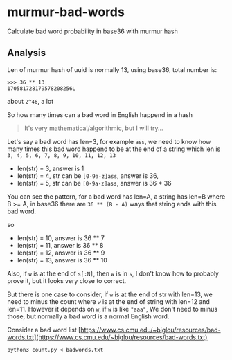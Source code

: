# murmur-bad-words
Calculate bad word probability in base36 with murmur hash

## Analysis

Len of murmur hash of uuid is normally 13, using base36, total number is:

```
>>> 36 ** 13
170581728179578208256L
```

about `2^46`, a lot

So how many times can a bad word in English happend in a hash

> It's very mathematical/algorithmic, but I will try...

Let's say a bad word has len=3, for example `ass`, we need to know how many times this bad word
happend to be at the end of a string which len is `3, 4, 5, 6, 7, 8, 9, 10, 11, 12, 13`

- len(str) = 3, answer is 1
- len(str) = 4, str can be `[0-9a-z]ass`, answer is 36, 
- len(str) = 5, str can be `[0-9a-z]ass`, answer is 36 * 36

You can see the pattern, for a bad word has len=A, a string has len=B where B >= A, in base36 there are 
`36 ** (B - A)` ways that string ends with this bad word.

so 

- len(str) = 10, answer is 36 ** 7
- len(str) = 11, answer is 36 ** 8
- len(str) = 12, answer is 36 ** 9
- len(str) = 13, answer is 36 ** 10

Also, if `w` is at the end of `s[:N]`, then `w` is in `s`, I don't know how to probably prove it,
but it looks very close to correct.

But there is one case to consider, if `w` is at the end of str with len=13, we need to minus the count
where `w` is at the end of string with len=12 and len=11. However it depends on `w`, if `w` is like `"aaa"`, 
We don't need to minus those, but normally a bad word is a normal English word.

Consider a bad word list [https://www.cs.cmu.edu/~biglou/resources/bad-words.txt](https://www.cs.cmu.edu/~biglou/resources/bad-words.txt)

```
python3 count.py < badwords.txt
```